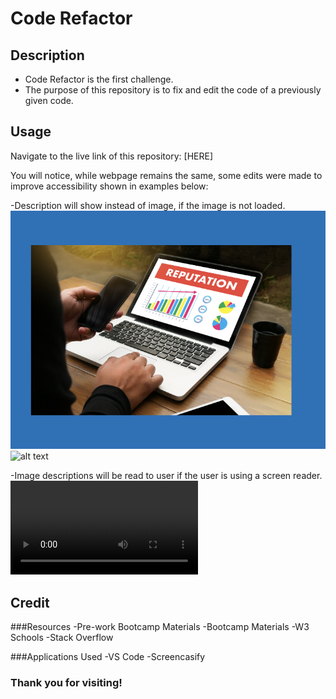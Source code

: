 # Code Refactor

## Description

- Code Refactor is the first challenge.
- The purpose of this repository is to fix and edit the code of a previously given code.

## Usage

Navigate to the live link of this repository: [HERE]

You will notice, while webpage remains the same, some edits were made to improve accessibility shown in examples below:

-Description will show instead of image, if the image is not loaded.
![alt text](Demo-Files/laptop-image.png)
![alt text](assets/images/laptop-image-description.png)

-Image descriptions will be read to user if the user is using a screen reader.
![alt text](assets/images/screen-reader-demo.webm)

## Credit
###Resources
-Pre-work Bootcamp Materials
-Bootcamp Materials
-W3 Schools
-Stack Overflow

###Applications Used
-VS Code
-Screencasify

### Thank you for visiting!